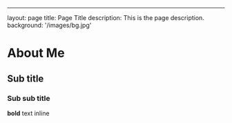 ---
layout: page
title: Page Title
description: This is the page description.
background: '/images/bg.jpg'
# About Me

## Sub title

### Sub sub title

**bold** text inline
